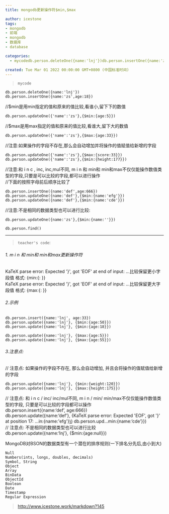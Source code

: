 ```yaml
---
title: mongodb更新操作符$min,$max

author: icestone
tags:
- mongodb
- 前端
- mongodb
- 数据库
- database

categories:  
  - mycodedb.person.deleteOne({name:'lnj'})db.person.insertOne({name:'zs',age:18})//$min是用min指定的值和原来的值比较,看谁小,留下下的数值db.person.updateOne({'name':'zs'},{$min:{age:5}})//$max是用max指定的值和原来的值比较,看谁大,留下大的数值db.person.updateOne({'name':'zs'},{$max:{age:33}})/.  

created: Tue Mar 01 2022 00:00:00 GMT+0800 (中国标准时间)
---
```

> `mycode`

    db.person.deleteOne({name:'lnj'})
    db.person.insertOne({name:'zs',age:18})
    

//$min是用min指定的值和原来的值比较,看谁小,留下下的数值

    db.person.updateOne({'name':'zs'},{$min:{age:5}})
    

//$max是用max指定的值和原来的值比较,看谁大,留下大的数值

    db.person.updateOne({'name':'zs'},{$max:{age:33}})
    

//注意:如果操作的字段不存在,那么会自动增加并将操作的值赋值给新增的字段

    db.person.updateOne({'name':'zs'},{$max:{score:33}})
    db.person.updateOne({'name':'zs'},{$min:{height:177}})
    

//注意:和 i n c , inc, inc,mul不同, m i n 和 min和 min和max不仅仅能操作数值类型的字段,只要是可以比较的字段,都可以进行操作  
//下面的按照字母前后顺序比较了

    db.person.insertOne({name:'def',age:666})
    db.person.updateOne({name:'def'},{$min:{name:'efg'}})
    db.person.updateOne({name:'def'},{$min:{name:'cde'}})
    

//注意:不是相同的数据类型也可以进行比较:

    db.person.updateOne({name:'zs'},{$min:{name:''}})
    
    db.person.find()
    

* * *

> `teacher's code`:

###### 1. m i n 和 min和 min和max更新操作符

KaTeX parse error: Expected '}', got 'EOF' at end of input: …比较保留更小字段值 格式: {min:{: }}  
KaTeX parse error: Expected '}', got 'EOF' at end of input: …比较保留更大字段值 格式: {max:{: }}

###### 2.示例

    db.person.insert({name:'lnj', age:33})
    db.person.update({name:'lnj'}, {$min:{age:50}})
    db.person.update({name:'lnj'}, {$min:{age:18}})
    
    db.person.update({name:'lnj'}, {$max:{age:5}})
    db.person.update({name:'lnj'}, {$max:{age:55}})
    

###### 3.注意点:

// 注意点: 如果操作的字段不存在, 那么会自动增加, 并且会将操作的值赋值给新增的字段

    db.person.update({name:'lnj'}, {$min:{weight:120}})
    db.person.update({name:'lnj'}, {$max:{height:175}})
    

// 注意点: 和 i n c / inc/ inc/mul不同, m i n / min/ min/max不仅仅能操作数值类型的字段, 只要是可以比较的字段都可以操作  
db.person.insert({name:‘def’, age:666})  
db.person.update({name:‘def’}, {KaTeX parse error: Expected 'EOF', got '}' at position 17: …in:{name:'efg'}}̲) db.person.upd…min:{name:‘cde’}})  
// 注意点: 不是相同的数据类型也可以进行比较  
db.person.update({name:‘lnj’}, {$min:{age:null}})

MongoDB对BSON的数据类型有一个潜在的排序规则(一下排名分先后,由小到大)

    Null
    Numbers(ints, longs, doubles, decimals)
    Symbol, String
    Object
    Array
    BinData
    ObjectId
    Boolean
    Date
    Timestamp
    Regular Expression
    

> http://www.icestone.work/markdown?145